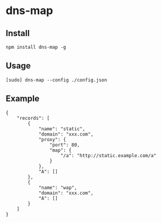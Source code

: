 # dns-map

## Install

    npm install dns-map -g

## Usage

    [sudo] dns-map --config ./config.json

## Example

    {
        "records": [
            {
                "name": "static",
                "domain": "xxx.com",
                "proxy": {
                    "port": 80,
                    "map": {
                        "/a": "http://static.example.com/a"
                    }
                },
                "A": []
            },
            {
                "name": "wap",
                "domain": "xxx.com",
                "A": []
            }
        ]
    }
